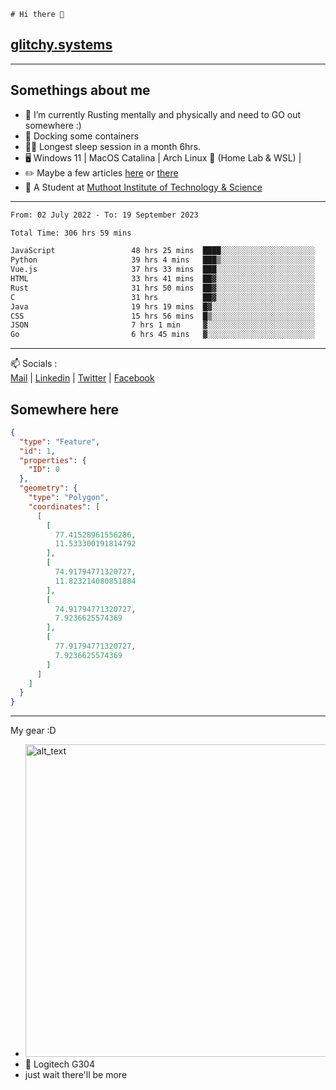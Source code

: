 ```
# Hi there 👋
```
## [glitchy.systems](https://glitchy.systems)
---

## Somethings about me



- 🌱 I’m currently Rusting mentally and physically and need to GO out somewhere :)
- 🐋 Docking some containers
- 😶‍🌫️ Longest sleep session in a month 6hrs.
- 🖥️ Windows 11 | MacOS Catalina | Arch Linux 🦩 (Home Lab & WSL) |
- ✏️ Maybe a few articles [here](https://medium.com/@advaithnarayanan8) or [there](https://medium.com/@advaithnarayanan8)
- 📑 A Student at [Muthoot Institute of Technology & Science](https://mgmits.ac.in/)



---

<!--START_SECTION:waka-->

```txt
From: 02 July 2022 - To: 19 September 2023

Total Time: 306 hrs 59 mins

JavaScript                 48 hrs 25 mins  ████░░░░░░░░░░░░░░░░░░░░░   15.77 %
Python                     39 hrs 4 mins   ███▒░░░░░░░░░░░░░░░░░░░░░   12.73 %
Vue.js                     37 hrs 33 mins  ███░░░░░░░░░░░░░░░░░░░░░░   12.23 %
HTML                       33 hrs 41 mins  ██▓░░░░░░░░░░░░░░░░░░░░░░   10.98 %
Rust                       31 hrs 50 mins  ██▓░░░░░░░░░░░░░░░░░░░░░░   10.37 %
C                          31 hrs          ██▓░░░░░░░░░░░░░░░░░░░░░░   10.10 %
Java                       19 hrs 19 mins  █▓░░░░░░░░░░░░░░░░░░░░░░░   06.29 %
CSS                        15 hrs 56 mins  █▒░░░░░░░░░░░░░░░░░░░░░░░   05.19 %
JSON                       7 hrs 1 min     ▓░░░░░░░░░░░░░░░░░░░░░░░░   02.29 %
Go                         6 hrs 45 mins   ▓░░░░░░░░░░░░░░░░░░░░░░░░   02.20 %
```

<!--END_SECTION:waka-->

---

📫 Socials :<br>
[Mail](mailto:advaithnarayanan8@gmail.com) | [Linkedin](https://www.linkedin.com/in/advaith-narayanan-a72152214/) | [Twitter](https://twitter.com/advaithnarayan) | [Facebook](https://screenmessage.com/qinq)

## Somewhere here

```geojson
{
  "type": "Feature",
  "id": 1,
  "properties": {
    "ID": 0
  },
  "geometry": {
    "type": "Polygon",
    "coordinates": [
      [
        [
          77.41528961556286,
          11.533300191814792
        ],
        [
          74.91794771320727,
          11.823214080851884
        ],
        [
          74.91794771320727,
          7.9236625574369
        ],
        [
          77.91794771320727,
          7.9236625574369
        ]
      ]
    ]
  }
}
```


--- 
My gear :D

- [<img alt="alt_text" width="500px" src="https://valid.x86.fr/cache/banner/xv24bv-6.png" />](https://valid.x86.fr/xv24bv)
- 🐁 Logitech G304
- just wait there'll be more

